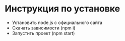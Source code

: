 # Инструкция по установке

- Установить node.js с официального сайта
- Скачать зависимости (npm i)
- Запустить проект (npm start)
